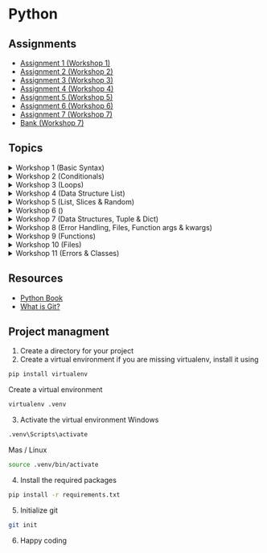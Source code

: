 # Python

## Assignments
- [Assignment 1 (Workshop 1)](https://classroom.github.com/a/JfJHanOt)
- [Assignment 2 (Workshop 2)](https://classroom.github.com/a/Q5yvY7Sr)
- [Assignment 3 (Workshop 3)](https://classroom.github.com/a/HzndXCED)
- [Assignment 4 (Workshop 4)](https://classroom.github.com/a/UH8F8LOE)
- [Assignment 5 (Workshop 5)](https://classroom.github.com/a/pCZ6jljy)
- [Assignment 6 (Workshop 6)](https://classroom.github.com/a/SE7UNEpI)
- [Assignment 7 (Workshop 7)](https://classroom.github.com/a/xUlT3AEm)
- [Bank (Workshop 7)](./workshop_7/bank.py)

## Topics


<details>
    <summary>Workshop 1 (Basic Syntax)</summary>
    <br>
    <ul>
        <li>How python works</li>
        <li>Working with values</li>
        <li>Data Types (string; int; float; bool)</li>
        <li>Math Operators</li>
        <li>Comparison Operators</li>
        <li>Assignment Operators</li>
    </ul>
</details>


<details>
    <summary>Workshop 2 (Conditionals)</summary>
    <br>
    <ul>
        <li>Variables</li>
        <li>Getting user input</li>
        <li>String Methods</li>
    </ul>
</details>


<details>
    <summary>Workshop 3 (Loops)</summary>
    <br>
    <ul>
        <li>Type Casting</li>
        <li>Logical Operators</li>
        <li>Conditional Statements</li>
        <li>Loops (for, while)</li>
        <li>in operator</li>
        <li>range function</li>
        <li>continue & break statements</li>
        <li>Data Structure - list</li>
    </ul>
</details>

<details>
    <summary>Workshop 4 (Data Structure List)</summary>
    <br>
    <ul>
        <li>Working with list</li>
        <li>Accessing elements</li>
        <li>Adding new elements</li>
        <li>Updating elements</li>
        <li>Removing elements</li>
        <li>Searching</li>
        <li>Sorting</li>
    </ul>
</details>


<details>
    <summary>Workshop 5 (List, Slices & Random)</summary>
    <br>
    <ul>
        <li>Searching in list</li>
        <li>Sorting list</li>
        <li>Slices</li>
        <li>Random Numbers</li>
    </ul>
</details>

<details>
    <summary>Workshop 6 ()</summary>
    <br>
    <ul>
        <li>Working with lists<li>
        <li>Prime Numbers</li>
    </ul>
</details>

<details>
    <summary>Workshop 7 (Data Structures, Tuple & Dict)</summary>
    <br>
    <ul>
        <li>Tuple</li>
        <li>Sorting</li>
        <li>Dictionaries</li>
        <li>Working with Dict</li>
        <li>Nesting</li>
    </ul>
</details>

<details>
    <summary>Workshop 8 (Error Handling, Files, Function args & kwargs)</summary>
    <br>
    <ul>
        <li>try, except</li>
        <li>*args, **kwargs</li>
        <li>Return Values</li>
    </ul>
</details>


<details>
    <summary>Workshop 9 (Functions)</summary>
    <br>
    <ul>
        <li>List Comprehension</li>
        <li>Multidimesional list</li>
        <li>Function Scopes</li>
        <li>Default values</li>
        <li>Keywrod arguments</li>
        <li>Arbitrary Arguments</li>
        <li>List as default value</li>
    </ul>
</details>


<details>
    <summary>Workshop 10 (Files)</summary>
    <br>
    <ul>
        <li>Reading from a file</li>
        <li>Writing to a file</li>
        <li>Appending to a file</li>
    </ul>
</details>


<details>
    <summary>Workshop 11 (Errors & Classes)</summary>
    <br>
    <ul>
        <li>Handling Exceptions</li>
        <li>Using raise keyword</li>
        <li>Using else keyword</li>
        <li>Using finally keyword</li>
        <li>Introduction OOP</li>
        <li>Defining classes with their attributes and functionality (methods)</li>
        <li>Creating objects</li>
        <li>Accessing attributes and methods</li>
        <li>What is constructor</li>
        <li>What is self</li>
        <li>dunders (__init__, __str__, __add__)</li>
    </ul>
</details>




## Resources
- [Python Book](https://1drv.ms/b/c/8e182a6cb0324966/EWZJMrBsKhgggI5VQgEAAAABLJ8MAd28svlg3TBhDbGtJA?e=aUraJO)
- [What is Git?](https://www.youtube.com/watch?v=HkdAHXoRtos)


## Project managment

1. Create a directory for your project
2. Create a virtual environment
if you are missing virtualenv, install it using
```bash
pip install virtualenv
```

Create a virtual environment
```bash
virtualenv .venv
```

3. Activate the virtual environment
Windows
```bash
.venv\Scripts\activate
```

Mas / Linux
```bash
source .venv/bin/activate
```

4. Install the required packages
```bash
pip install -r requirements.txt
```

5. Initialize git
```bash
git init
```
 
6. Happy coding
